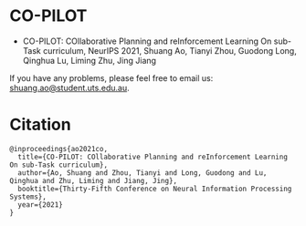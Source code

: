 # CO-PILOT
- CO-PILOT: COllaborative Planning and reInforcement Learning On sub-Task curriculum, NeurIPS 2021,
Shuang Ao, Tianyi Zhou, Guodong Long, Qinghua Lu, Liming Zhu, Jing Jiang

If you have any problems, please feel free to email us: shuang.ao@student.uts.edu.au.

# Citation
```
@inproceedings{ao2021co,
  title={CO-PILOT: COllaborative Planning and reInforcement Learning On sub-Task curriculum},
  author={Ao, Shuang and Zhou, Tianyi and Long, Guodong and Lu, Qinghua and Zhu, Liming and Jiang, Jing},
  booktitle={Thirty-Fifth Conference on Neural Information Processing Systems},
  year={2021}
}
```
